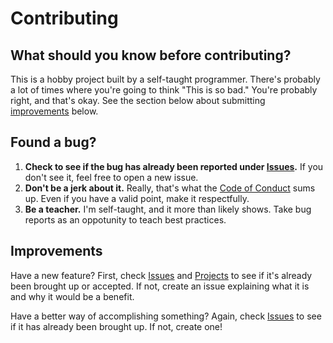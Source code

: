 # Contributing

## What should you know before contributing?

This is a hobby project built by a self-taught programmer. There's probably a lot of times where you're going to think "This is so bad." You're probably right, and that's okay. See the section below about submitting [improvements](#improvements) below.

## Found a bug?

1. **Check to see if the bug has already been reported under [Issues](https://github.com/Last-Mile-Games/DialogueSystem/issues).** If you don't see it, feel free to open a new issue.
2. **Don't be a jerk about it.** Really, that's what the [Code of Conduct](https://github.com/Last-Mile-Games/DialogueSystem/blob/master/CODE_OF_CONDUCT.md) sums up. Even if you have a valid point, make it respectfully.
3. **Be a teacher.** I'm self-taught, and it more than likely shows. Take bug reports as an oppotunity to teach best practices.

## Improvements

Have a new feature? First, check [Issues](https://github.com/Last-Mile-Games/DialogueSystem/issues) and [Projects](https://github.com/Last-Mile-Games/DialogueSystem/projects) to see if it's already been brought up or accepted. If not, create an issue explaining what it is and why it would be a benefit.

Have a better way of accomplishing something? Again, check [Issues](https://github.com/Last-Mile-Games/DialogueSystem/issues) to see if it has already been brought up. If not, create one!
